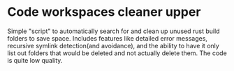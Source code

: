 # Code workspaces cleaner upper

Simple "script" to automatically search for and clean up unused rust build folders to save space. Includes features like detailed error messages, recursive symlink detection(and avoidance), and the ability to have it only list out folders that would be deleted and not actually delete them. The code is quite low quality.
